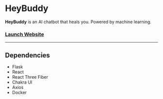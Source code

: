 # HeyBuddy
**HeyBuddy** is an AI chatbot that heals you. Powered by machine learning.

### [Launch Website](https://heybuddybot.herokuapp.com)

---

## Dependencies
- Flask
- React
- React Three Fiber
- Chakra UI
- Axios
- Docker

